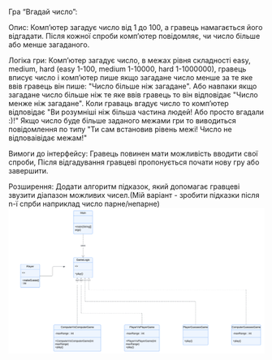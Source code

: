 Гра “Вгадай число”:

Опис: Комп’ютер загадує число від 1 до 100, а гравець намагається його відгадати. Після кожної спроби комп’ютер повідомляє, чи число більше або менше загаданого.

Логіка гри: Компʼютер загадує число, в межах рівня складності easy, medium, hard (easy 1-100, medium 1-10000, hard 1-1000000), гравець вписує число і компʼютер пише якщо загадане число менше за те яке ввів гравець він пише: "Число більше ніж загадане". Або навпаки якщо загадане число більше ніж те яке ввів гравець то він відповідає "Число менже ніж загадане". Коли граваць вгадує число то компʼютер відповідає "Ви розумніші ніж більша частина людей! Або просто вгадали :)!" Якщо число буде більше заданого межами гри то виводиться повідомлення по типу "Ти сам встановив рівень межі! Число не відповаівідає межам!"

Вимоги до інтерфейсу: Гравець повинен мати можливість вводити свої спроби, Після відгадування гравцеві пропонується почати нову гру або завершити.

Розширення: Додати алгоритм підказок, який допомагає гравцеві звузити діапазон можливих чисел.(Мій варіант - зробити підказки після n-ї спрби наприклад число парне/непарне)
![alt text](src/source/Diagram.png)
